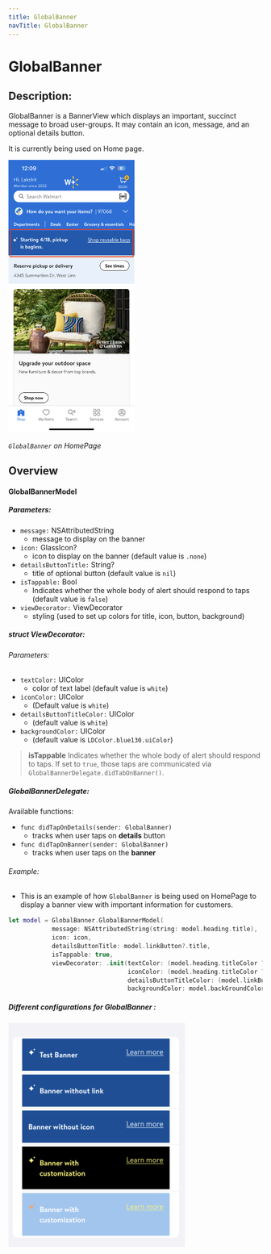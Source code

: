```yaml
---
title: GlobalBanner
navTitle: GlobalBanner
---
```


#  GlobalBanner

## Description:

GlobalBanner is a BannerView which displays an important, succinct message to broad user-groups. It may contain an icon, message, and an optional details button.

It is currently being used on Home page.

<img src="images/globalBanner2.png" width="250" />

*`GlobalBanner` on HomePage*

## Overview

#### GlobalBannerModel

##### Parameters:

- `message:` NSAttributedString
  - message to display on the banner
- `icon:` GlassIcon?  
  - icon to display on the banner (default value is `.none`)
- `detailsButtonTitle:` String?
  - title of optional button (default value is `nil`)
- `isTappable:` Bool
  - Indicates whether the whole body of alert should respond to taps (default value is `false`)
- `viewDecorator:` ViewDecorator
  - styling (used to set up colors for title, icon, button, background)


##### struct ViewDecorator:

###### Parameters:

- `textColor:` UIColor
  - color of text label (default value is `white`)
- `iconColor:` UIColor
  - (Default value is `white`)
- `detailsButtonTitleColor:` UIColor
  - (default value is `white`)
- `backgroundColor:` UIColor
  -  (default value is `LDColor.blue130.uiColor`)


> **isTappable** Indicates whether the whole body of alert should respond to taps. If set to `true`, those taps are communicated via `GlobalBannerDelegate.didTabOnBanner()`.


##### GlobalBannerDelegate:

Available functions:
- `func didTapOnDetails(sender: GlobalBanner)`
  - tracks when user taps on **details** button
- `func didTapOnBanner(sender: GlobalBanner)`
  - tracks when user taps on the **banner**


###### Example:

- This is an example of how `GlobalBanner` is being used on HomePage to display a banner view with important information for customers.

```swift
let model = GlobalBanner.GlobalBannerModel(
            message: NSAttributedString(string: model.heading.title),
            icon: icon,
            detailsButtonTitle: model.linkButton?.title,
            isTappable: true,
            viewDecorator: .init(textColor: (model.heading.titleColor ?? .gray00).uiColor,
                                 iconColor: (model.heading.titleColor ?? .gray00).uiColor,
                                 detailsButtonTitleColor: (model.linkButton?.titleColor ?? .gray00).uiColor,
                                 backgroundColor: model.backGroundColor.uiColor))
```

##### Different configurations for GlobalBanner :

<img src="images/globalBanner1.png" width="350" />
